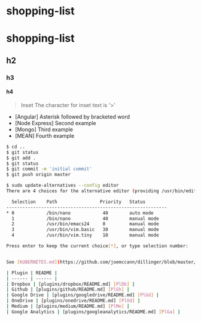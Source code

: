 # shopping-list
# shopping-list
## h2
### h3
#### h4


> Inset
> The character for inset text
> is '>'

* [Angular] Asterisk followed by bracketed word
* [Node Express] Second example
* [Mongo] Third example
* [MEAN] Fourth example

```sh
$ cd .. 
$ git status
$ git add .
$ git status
$ git commit -m 'initial commit'
$ git push origin master
```

```sh
$ sudo update-alternatives --config editor
There are 4 choices for the alternative editor (providing /usr/bin/editor).

  Selection    Path                Priority   Status
------------------------------------------------------------
* 0            /bin/nano            40        auto mode
  1            /bin/nano            40        manual mode
  2            /usr/bin/emacs24     0         manual mode
  3            /usr/bin/vim.basic   30        manual mode
  4            /usr/bin/vim.tiny    10        manual mode

Press enter to keep the current choice[*], or type selection number:


See [KUBERNETES.md](https://github.com/joemccann/dillinger/blob/master/KUBERNETES.md)

| Plugin | README |
| ------ | ------ |
| Dropbox | [plugins/dropbox/README.md] [PlDb] |
| Github | [plugins/github/README.md] [PlGh] |
| Google Drive | [plugins/googledrive/README.md] [PlGd] |
| OneDrive | [plugins/onedrive/README.md] [PlOd] |
| Medium | [plugins/medium/README.md] [PlMe] |
| Google Analytics | [plugins/googleanalytics/README.md] [PlGa] |

```
